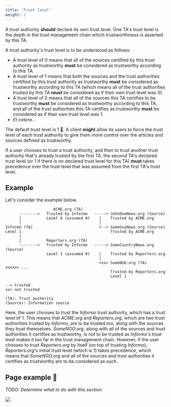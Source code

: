 ```yaml
---
title: "Trust level"
weight: 2
---
```


A trust authority **should** declare its own trust level. One TA's trust level is the depth in the trust management chain which trustworthiness is asserted by this TA.

A trust authority's trust level is to be understood as follows:

* A trust level of 0 means that all of the sources certified by this trust authority as trustworthy **must** be considered as trustworthy according to this TA.
* A trust level of 1 means that both the sources and the trust authorities certified by this trust authority as trustworthy **must** be considered as trustworthy according to this TA (which means all of the trust authorities trusted by this TA **must** be considered as if their own trust level was 0).
* A trust level of 2 means that all of the sources this TA certifies to be trustworthy **must** be considered as trustworthy according to this TA, and all of the trust authorities this TA certifies as trustworthy **must** be considered as if their own trust level was 1.
* *Et cetera*...

The default trust level is 1 👀. A client **might** allow its users to force the trust level of each trust authority to give them more control over the articles and sources defined as trustworthy.

If a user chooses to trust a trust authority, and then to trust another trust authority that's already trusted by the first TA, the second TA's declared trust level (or 1 if there is no declared trust level for this TA) **must** takes precedence over the trust level that was assumed from the first TA's trust level.

## Example

Let's consider the example below.

```text
                     ACME.org (TA)
      -------->   Trusted by Informo   -----> JohnDoeNews.org (Source)
      |           Level 0 (assumed 0)    |    Trusted by ACME.org
      |                                  |
Informo (TA)                             +--> SomeGuyNews.org (Source)
Level 1                                       Trusted by ACME.org
      |
      |           Reporters.org (TA)
      -------->   Trusted by Informo   -----> SomeCountryNews.org (Source)
                  Level 1 (assumed 0)    |    Trusted by Reporters.org
                                         |
                                         +xx> SomeNGO.org (TA)             xxxxx> ...
                                              Trusted by Reporters.org
                                              Level 1

--> trusted
xx> not trusted

(TA): Trust authority
(Source): Information source
```

Here, the user chooses to trust the *Informo* trust authority, which has a trust level of 1. This means that *ACME.org* and *Reporters.org*, which are two trust authorities trusted by *Informo*, are to be trusted too, along with the sources they trust themselves. *SomeNGO.org*, along with all of the sources and trust authorities it certifies as trustworthy, is not to be trusted as *Informo*'s trust level makes it too far in the trust management chain. However, if the user chooses to trust *Reporters.org* by itself (on top of trusting *Informo*), *Reporters.org*'s initial trust level (which is 1) takes precedence, which means that *SomeNGO.org* and all of the sources and trust authorities it certifies as trustworthy are to be considered as such.

## Page example 🔧

*TODO: Determine what to do with this section*

![](/images/design-page-trustring.svg)
